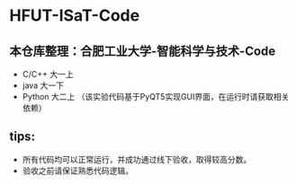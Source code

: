 # HFUT-ISaT-Code
## 本仓库整理：合肥工业大学-智能科学与技术-Code
- C/C++ 大一上
- java 大一下
- Python 大二上 （该实验代码基于PyQT5实现GUI界面，在运行时请获取相关依赖）
## tips:
- 所有代码均可以正常运行，并成功通过线下验收，取得较高分数。
- 验收之前请保证熟悉代码逻辑。
